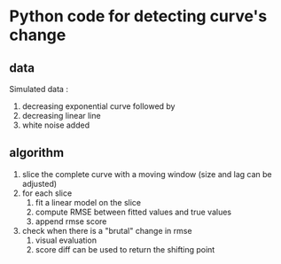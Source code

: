 # Python code for detecting curve's change


## data

Simulated data :
 1. decreasing exponential curve followed by
 2. decreasing linear line
 3. white noise added

## algorithm 

1. slice the complete curve with a moving window (size and lag can be 
adjusted)
2. for each slice
    1. fit a linear model on the slice
    2. compute RMSE between fitted values and true values
    3. append rmse score
3. check when there is a "brutal" change in rmse
    1. visual evaluation
    2. score diff can be used to return the shifting point
